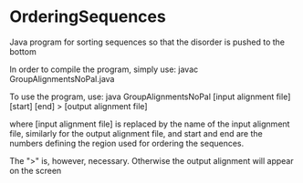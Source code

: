# OrderingSequences
Java program for sorting sequences so that the disorder is pushed to the bottom


In order to compile the program, simply use:
  javac GroupAlignmentsNoPal.java
  
To use the program, use:
  java GroupAlignmentsNoPal [input alignment file] [start] [end] \> [output alignment file]
  
where [input alignment file] is replaced by the name of the input alignment file, 
similarly for the output alignment file, and start and end are the numbers defining the
region used for ordering the sequences.

The ">" is, however, necessary. Otherwise the output alignment will appear on the screen
